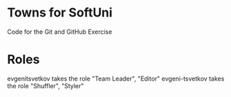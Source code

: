 # Towns for SoftUni
Code for the Git and GitHub Exercise

# Roles
evgenitsvetkov takes the role "Team Leader", "Editor" 
evgeni-tsvetkov takes the role "Shuffler", "Styler"
